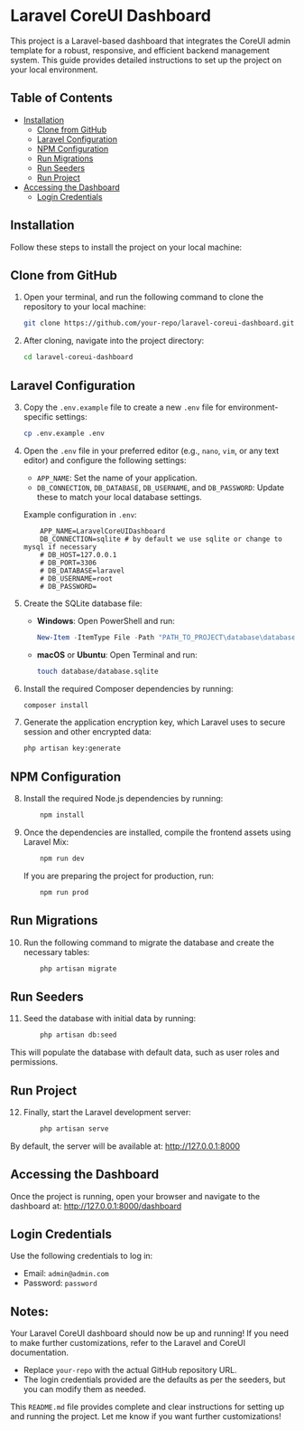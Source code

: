 # Laravel CoreUI Dashboard

This project is a Laravel-based dashboard that integrates the CoreUI admin template for a robust, responsive, and efficient backend management system. This guide provides detailed instructions to set up the project on your local environment.

## Table of Contents
- [Installation](#installation)
  - [Clone from GitHub](#clone-from-github)
  - [Laravel Configuration](#laravel-configuration)
  - [NPM Configuration](#npm-configuration)
  - [Run Migrations](#run-migrations)
  - [Run Seeders](#run-seeders)
  - [Run Project](#run-project)
- [Accessing the Dashboard](#accessing-the-dashboard)
  - [Login Credentials](#login-credentials)

## Installation

Follow these steps to install the project on your local machine:

## Clone from GitHub

1. Open your terminal, and run the following command to clone the repository to your local machine:

    ```bash
    git clone https://github.com/your-repo/laravel-coreui-dashboard.git
    ```
2. After cloning, navigate into the project directory:

    ```bash
    cd laravel-coreui-dashboard
    ```
## Laravel Configuration
3. Copy the `.env.example` file to create a new `.env` file for environment-specific settings:

    ```bash
    cp .env.example .env
    ```
4. Open the `.env` file in your preferred editor (e.g., `nano`, `vim`, or any text editor) and configure the following settings:

    - `APP_NAME`: Set the name of your application.
    - `DB_CONNECTION`, `DB_DATABASE`, `DB_USERNAME`, and `DB_PASSWORD`: Update these to match your local database settings.

    Example configuration in `.env`:

    ```dotenv
        APP_NAME=LaravelCoreUIDashboard
        DB_CONNECTION=sqlite # by default we use sqlite or change to mysql if necessary
        # DB_HOST=127.0.0.1
        # DB_PORT=3306
        # DB_DATABASE=laravel
        # DB_USERNAME=root
        # DB_PASSWORD=
    ```
5. Create the SQLite database file:

    - **Windows**:
        Open PowerShell and run:
        ```powershell
        New-Item -ItemType File -Path "PATH_TO_PROJECT\database\database.sqlite"
        ```

    - **macOS** or **Ubuntu**:
        Open Terminal and run:
        ```sh
        touch database/database.sqlite
        ```
6. Install the required Composer dependencies by running:

    ```bash
    composer install
    ```
7. Generate the application encryption key, which Laravel uses to secure session and other encrypted data:
   
    ```bash
    php artisan key:generate
    ```
## NPM Configuration
8. Install the required Node.js dependencies by running:

    ```bash
        npm install
    ```
9. Once the dependencies are installed, compile the frontend assets using Laravel Mix:

    ```bash
        npm run dev
    ```
    If you are preparing the project for production, run:

    ```bash
        npm run prod
    ```
## Run Migrations
10. Run the following command to migrate the database and create the necessary tables:

    ```bash
        php artisan migrate
    ```

## Run Seeders
11. Seed the database with initial data by running:

    ```bash
        php artisan db:seed
    ```
This will populate the database with default data, such as user roles and permissions.

## Run Project

12. Finally, start the Laravel development server:

    ```bash
        php artisan serve
    ```
By default, the server will be available at: http://127.0.0.1:8000

## Accessing the Dashboard

Once the project is running, open your browser and navigate to the dashboard at: http://127.0.0.1:8000/dashboard

## Login Credentials

Use the following credentials to log in:

 - Email: `admin@admin.com`
 - Password: `password`
 
## Notes:
Your Laravel CoreUI dashboard should now be up and running! If you need to make further customizations, refer to the Laravel and CoreUI documentation.

- Replace `your-repo` with the actual GitHub repository URL.
- The login credentials provided are the defaults as per the seeders, but you can modify them as needed.

This `README.md` file provides complete and clear instructions for setting up and running the project. Let me know if you want further customizations!